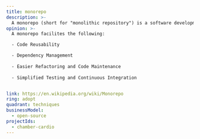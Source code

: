 ```yaml
---
title: monorepo
description: >-
  A monorepo (short for "monolithic repository") is a software development approach in which multiple projects or components are stored within a single version-controlled repository. This is in contrast to the more traditional approach of using separate repositories for each project or component. In a monorepo, all the code, libraries, dependencies, and build configurations for different parts of a larger system are centralized in one place.
opinion: >-
  A monorepo facilites the following:

  - Code Reusability

  - Dependency Management
  
  - Easier Refactoring and Code Maintenance
  
  - Simplified Testing and Continuous Integration


link: https://en.wikipedia.org/wiki/Monorepo
ring: adopt
quadrant: techniques
businessModel:
  - open-source
projectIds:
  - chamber-cardio
---
```

